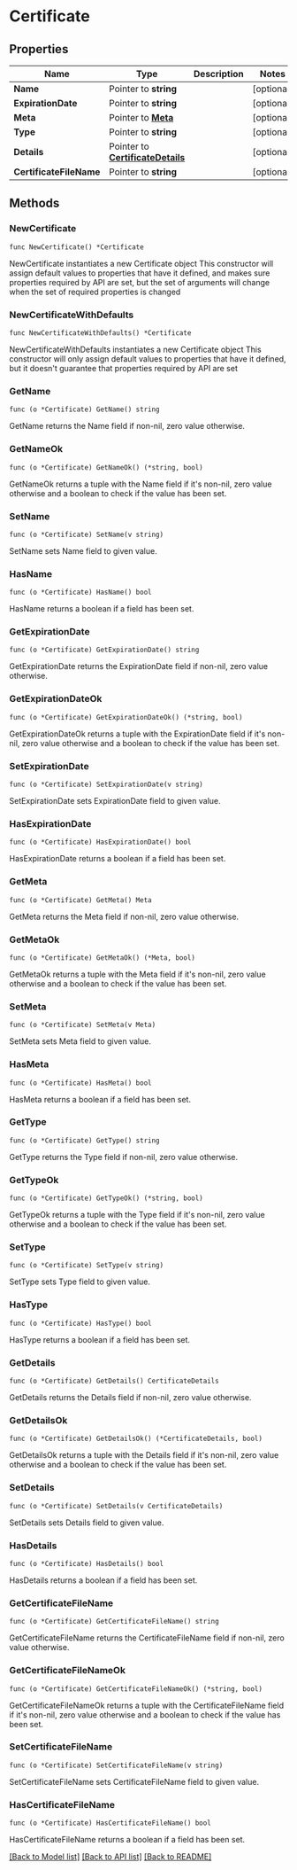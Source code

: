 # Certificate

## Properties

Name | Type | Description | Notes
------------ | ------------- | ------------- | -------------
**Name** | Pointer to **string** |  | [optional] 
**ExpirationDate** | Pointer to **string** |  | [optional] 
**Meta** | Pointer to [**Meta**](Meta.md) |  | [optional] 
**Type** | Pointer to **string** |  | [optional] 
**Details** | Pointer to [**CertificateDetails**](CertificateDetails.md) |  | [optional] 
**CertificateFileName** | Pointer to **string** |  | [optional] 

## Methods

### NewCertificate

`func NewCertificate() *Certificate`

NewCertificate instantiates a new Certificate object
This constructor will assign default values to properties that have it defined,
and makes sure properties required by API are set, but the set of arguments
will change when the set of required properties is changed

### NewCertificateWithDefaults

`func NewCertificateWithDefaults() *Certificate`

NewCertificateWithDefaults instantiates a new Certificate object
This constructor will only assign default values to properties that have it defined,
but it doesn't guarantee that properties required by API are set

### GetName

`func (o *Certificate) GetName() string`

GetName returns the Name field if non-nil, zero value otherwise.

### GetNameOk

`func (o *Certificate) GetNameOk() (*string, bool)`

GetNameOk returns a tuple with the Name field if it's non-nil, zero value otherwise
and a boolean to check if the value has been set.

### SetName

`func (o *Certificate) SetName(v string)`

SetName sets Name field to given value.

### HasName

`func (o *Certificate) HasName() bool`

HasName returns a boolean if a field has been set.

### GetExpirationDate

`func (o *Certificate) GetExpirationDate() string`

GetExpirationDate returns the ExpirationDate field if non-nil, zero value otherwise.

### GetExpirationDateOk

`func (o *Certificate) GetExpirationDateOk() (*string, bool)`

GetExpirationDateOk returns a tuple with the ExpirationDate field if it's non-nil, zero value otherwise
and a boolean to check if the value has been set.

### SetExpirationDate

`func (o *Certificate) SetExpirationDate(v string)`

SetExpirationDate sets ExpirationDate field to given value.

### HasExpirationDate

`func (o *Certificate) HasExpirationDate() bool`

HasExpirationDate returns a boolean if a field has been set.

### GetMeta

`func (o *Certificate) GetMeta() Meta`

GetMeta returns the Meta field if non-nil, zero value otherwise.

### GetMetaOk

`func (o *Certificate) GetMetaOk() (*Meta, bool)`

GetMetaOk returns a tuple with the Meta field if it's non-nil, zero value otherwise
and a boolean to check if the value has been set.

### SetMeta

`func (o *Certificate) SetMeta(v Meta)`

SetMeta sets Meta field to given value.

### HasMeta

`func (o *Certificate) HasMeta() bool`

HasMeta returns a boolean if a field has been set.

### GetType

`func (o *Certificate) GetType() string`

GetType returns the Type field if non-nil, zero value otherwise.

### GetTypeOk

`func (o *Certificate) GetTypeOk() (*string, bool)`

GetTypeOk returns a tuple with the Type field if it's non-nil, zero value otherwise
and a boolean to check if the value has been set.

### SetType

`func (o *Certificate) SetType(v string)`

SetType sets Type field to given value.

### HasType

`func (o *Certificate) HasType() bool`

HasType returns a boolean if a field has been set.

### GetDetails

`func (o *Certificate) GetDetails() CertificateDetails`

GetDetails returns the Details field if non-nil, zero value otherwise.

### GetDetailsOk

`func (o *Certificate) GetDetailsOk() (*CertificateDetails, bool)`

GetDetailsOk returns a tuple with the Details field if it's non-nil, zero value otherwise
and a boolean to check if the value has been set.

### SetDetails

`func (o *Certificate) SetDetails(v CertificateDetails)`

SetDetails sets Details field to given value.

### HasDetails

`func (o *Certificate) HasDetails() bool`

HasDetails returns a boolean if a field has been set.

### GetCertificateFileName

`func (o *Certificate) GetCertificateFileName() string`

GetCertificateFileName returns the CertificateFileName field if non-nil, zero value otherwise.

### GetCertificateFileNameOk

`func (o *Certificate) GetCertificateFileNameOk() (*string, bool)`

GetCertificateFileNameOk returns a tuple with the CertificateFileName field if it's non-nil, zero value otherwise
and a boolean to check if the value has been set.

### SetCertificateFileName

`func (o *Certificate) SetCertificateFileName(v string)`

SetCertificateFileName sets CertificateFileName field to given value.

### HasCertificateFileName

`func (o *Certificate) HasCertificateFileName() bool`

HasCertificateFileName returns a boolean if a field has been set.


[[Back to Model list]](../README.md#documentation-for-models) [[Back to API list]](../README.md#documentation-for-api-endpoints) [[Back to README]](../README.md)


